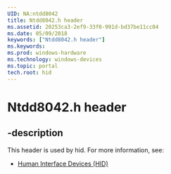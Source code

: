```yaml
---
UID: NA:ntdd8042
title: Ntdd8042.h header
ms.assetid: 20253ca3-2ef9-33f0-991d-bd37be11cc04
ms.date: 05/09/2018
keywords: ["Ntdd8042.h header"]
ms.keywords: 
ms.prod: windows-hardware
ms.technology: windows-devices
ms.topic: portal
tech.root: hid
---
```


# Ntdd8042.h header


## -description


This header is used by hid. For more information, see:

- [Human Interface Devices (HID)](../_hid/index.md)
